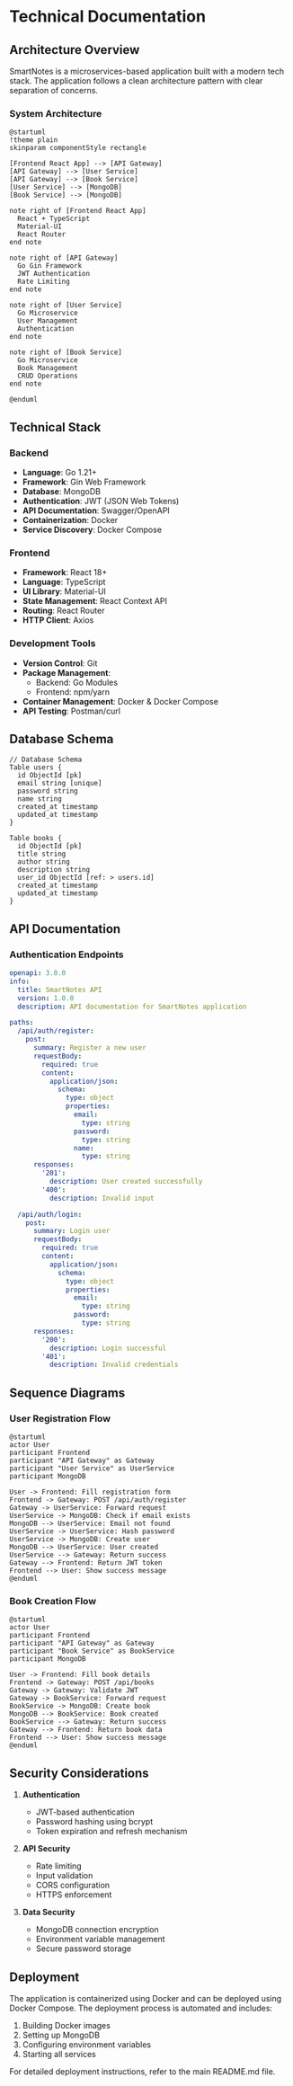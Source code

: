 # Technical Documentation

## Architecture Overview

SmartNotes is a microservices-based application built with a modern tech stack. The application follows a clean architecture pattern with clear separation of concerns.

### System Architecture

```plantuml
@startuml
!theme plain
skinparam componentStyle rectangle

[Frontend React App] --> [API Gateway]
[API Gateway] --> [User Service]
[API Gateway] --> [Book Service]
[User Service] --> [MongoDB]
[Book Service] --> [MongoDB]

note right of [Frontend React App]
  React + TypeScript
  Material-UI
  React Router
end note

note right of [API Gateway]
  Go Gin Framework
  JWT Authentication
  Rate Limiting
end note

note right of [User Service]
  Go Microservice
  User Management
  Authentication
end note

note right of [Book Service]
  Go Microservice
  Book Management
  CRUD Operations
end note

@enduml
```

## Technical Stack

### Backend
- **Language**: Go 1.21+
- **Framework**: Gin Web Framework
- **Database**: MongoDB
- **Authentication**: JWT (JSON Web Tokens)
- **API Documentation**: Swagger/OpenAPI
- **Containerization**: Docker
- **Service Discovery**: Docker Compose

### Frontend
- **Framework**: React 18+
- **Language**: TypeScript
- **UI Library**: Material-UI
- **State Management**: React Context API
- **Routing**: React Router
- **HTTP Client**: Axios

### Development Tools
- **Version Control**: Git
- **Package Management**: 
  - Backend: Go Modules
  - Frontend: npm/yarn
- **Container Management**: Docker & Docker Compose
- **API Testing**: Postman/curl

## Database Schema

```dbml
// Database Schema
Table users {
  id ObjectId [pk]
  email string [unique]
  password string
  name string
  created_at timestamp
  updated_at timestamp
}

Table books {
  id ObjectId [pk]
  title string
  author string
  description string
  user_id ObjectId [ref: > users.id]
  created_at timestamp
  updated_at timestamp
}
```

## API Documentation

### Authentication Endpoints

```yaml
openapi: 3.0.0
info:
  title: SmartNotes API
  version: 1.0.0
  description: API documentation for SmartNotes application

paths:
  /api/auth/register:
    post:
      summary: Register a new user
      requestBody:
        required: true
        content:
          application/json:
            schema:
              type: object
              properties:
                email:
                  type: string
                password:
                  type: string
                name:
                  type: string
      responses:
        '201':
          description: User created successfully
        '400':
          description: Invalid input

  /api/auth/login:
    post:
      summary: Login user
      requestBody:
        required: true
        content:
          application/json:
            schema:
              type: object
              properties:
                email:
                  type: string
                password:
                  type: string
      responses:
        '200':
          description: Login successful
        '401':
          description: Invalid credentials
```

## Sequence Diagrams

### User Registration Flow

```plantuml
@startuml
actor User
participant Frontend
participant "API Gateway" as Gateway
participant "User Service" as UserService
participant MongoDB

User -> Frontend: Fill registration form
Frontend -> Gateway: POST /api/auth/register
Gateway -> UserService: Forward request
UserService -> MongoDB: Check if email exists
MongoDB --> UserService: Email not found
UserService -> UserService: Hash password
UserService -> MongoDB: Create user
MongoDB --> UserService: User created
UserService --> Gateway: Return success
Gateway --> Frontend: Return JWT token
Frontend --> User: Show success message
@enduml
```

### Book Creation Flow

```plantuml
@startuml
actor User
participant Frontend
participant "API Gateway" as Gateway
participant "Book Service" as BookService
participant MongoDB

User -> Frontend: Fill book details
Frontend -> Gateway: POST /api/books
Gateway -> Gateway: Validate JWT
Gateway -> BookService: Forward request
BookService -> MongoDB: Create book
MongoDB --> BookService: Book created
BookService --> Gateway: Return success
Gateway --> Frontend: Return book data
Frontend --> User: Show success message
@enduml
```

## Security Considerations

1. **Authentication**
   - JWT-based authentication
   - Password hashing using bcrypt
   - Token expiration and refresh mechanism

2. **API Security**
   - Rate limiting
   - Input validation
   - CORS configuration
   - HTTPS enforcement

3. **Data Security**
   - MongoDB connection encryption
   - Environment variable management
   - Secure password storage

## Deployment

The application is containerized using Docker and can be deployed using Docker Compose. The deployment process is automated and includes:

1. Building Docker images
2. Setting up MongoDB
3. Configuring environment variables
4. Starting all services

For detailed deployment instructions, refer to the main README.md file. 